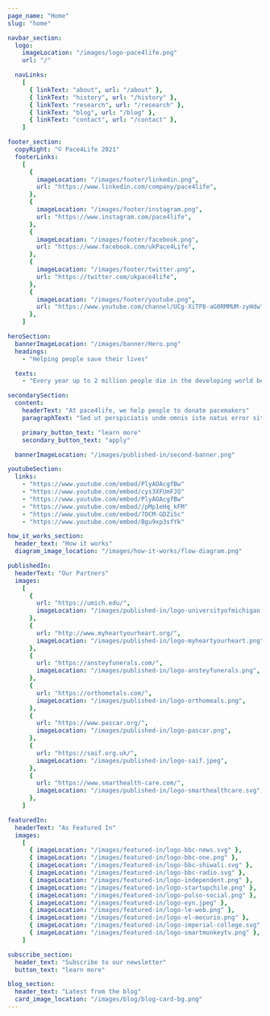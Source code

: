 ```yaml
---
page_name: "Home"
slug: "home"

navbar_section:
  logo:
    imageLocation: "/images/logo-pace4life.png"
    url: "/"

  navLinks:
    [
      { linkText: "about", url: "/about" },
      { linkText: "history", url: "/history" },
      { linkText: "research", url: "/research" },
      { linkText: "blog", url: "/blog" },
      { linkText: "contact", url: "/contact" },
    ]

footer_section:
  copyRight: "© Pace4Life 2021"
  footerLinks:
    [
      {
        imageLocation: "/images/footer/linkedin.png",
        url: "https://www.linkedin.com/company/pace4life",
      },
      {
        imageLocation: "/images/footer/instagram.png",
        url: "https://www.instagram.com/pace4life",
      },
      {
        imageLocation: "/images/footer/facebook.png",
        url: "https://www.facebook.com/ukPace4Life",
      },
      {
        imageLocation: "/images/footer/twitter.png",
        url: "https://twitter.com/ukpace4life",
      },
      {
        imageLocation: "/images/footer/youtube.png",
        url: "https://www.youtube.com/channel/UCg-XiTP8-aG0RMMUM-zyHdw",
      },
    ]

heroSection:
  bannerImageLocation: "/images/banner/Hero.png"
  headings:
    - "Helping people save their lives"

  texts:
    - "Every year up to 2 million people die in the developing world because they don't have enough money for a lifesaving pacemaker operation."

secondarySection:
  content:
    headerText: "At pace4life, we help people to donate pacemakers"
    paragraphText: "Sed ut perspiciatis unde omnis iste natus error sit volup tatem accusantium doloremque laudantium, totam rem aperiam, eaque ipsa quae ab illo inventore veritatis et quasi architecto beatae vitae dicta sunt."

    primary_button_text: "learn more"
    secondary_button_text: "apply"

  bannerImageLocation: "/images/published-in/second-banner.png"

youtubeSection:
  links:
    - "https://www.youtube.com/embed/PlyAOAcgfBw"
    - "https://www.youtube.com/embed/cys3XFUmFJQ"
    - "https://www.youtube.com/embed/PlyAOAcgfBw"
    - "https://www.youtube.com/embed//pMp1eHq_kFM"
    - "https://www.youtube.com/embed/7OCM-GDZiSc"
    - "https://www.youtube.com/embed/Bgu9xp3sfYk"

how_it_works_section:
  header_text: "How it works"
  diagram_image_location: "/images/how-it-works/flow-diagram.png"

publishedIn:
  headerText: "Our Partners"
  images:
    [
      {
        url: "https://umich.edu/",
        imageLocation: "/images/published-in/logo-universityofmichigan.png",
      },
      {
        url: "http://www.myheartyourheart.org/",
        imageLocation: "/images/published-in/logo-myheartyourheart.png",
      },
      {
        url: "https://ansteyfunerals.com/",
        imageLocation: "/images/published-in/logo-ansteyfunerals.png",
      },
      {
        url: "https://orthometals.com/",
        imageLocation: "/images/published-in/logo-orthomeals.png",
      },
      {
        url: "https://www.pascar.org/",
        imageLocation: "/images/published-in/logo-pascar.png",
      },
      {
        url: "https://saif.org.uk/",
        imageLocation: "/images/published-in/logo-saif.jpeg",
      },
      {
        url: "https://www.smarthealth-care.com/",
        imageLocation: "/images/published-in/logo-smarthealthcare.svg",
      },
    ]

featuredIn:
  headerText: "As Featured In"
  images:
    [
      { imageLocation: "/images/featured-in/logo-bbc-news.svg" },
      { imageLocation: "/images/featured-in/logo-bbc-one.png" },
      { imageLocation: "/images/featured-in/logo-bbc-shiwali.svg" },
      { imageLocation: "/images/featured-in/logo-bbc-radio.svg" },
      { imageLocation: "/images/featured-in/logo-independent.png" },
      { imageLocation: "/images/featured-in/logo-startupchile.png" },
      { imageLocation: "/images/featured-in/logo-pulso-social.png" },
      { imageLocation: "/images/featured-in/logo-eyn.jpeg" },
      { imageLocation: "/images/featured-in/logo-le-web.png" },
      { imageLocation: "/images/featured-in/logo-el-mecurio.png" },
      { imageLocation: "/images/featured-in/logo-imperial-college.svg" },
      { imageLocation: "/images/featured-in/logo-smartmonkeytv.png" },
    ]

subscribe_section:
  header_text: "Subscribe to our newsletter"
  button_text: "learn more"

blog_section:
  header_text: "Latest from the blog"
  card_image_location: "/images/blog/blog-card-bg.png"
---
```

